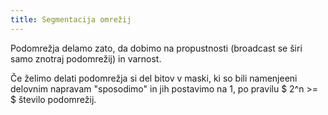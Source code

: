 ```yaml
---
title: Segmentacija omrežij
---
```


Podomrežja delamo zato, da dobimo na propustnosti (broadcast se širi samo znotraj podomrežij) in varnost.

Če želimo delati podomrežja si del bitov v maski, ki so bili namenjeeni delovnim napravam "sposodimo" in jih postavimo na 1, po pravilu $ 2^n >= $ število podomrežij.